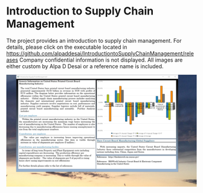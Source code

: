 # Introduction to Supply Chain Management

The project provides an introduction to supply chain management. For details, please click on the executable located in https://github.com/alpaddesai/IntroductiontoSupplyChainManagement/releases
Company confidential information is not displayed. All images are either custom by Alpa D Desai or a reference name is included. 


![image](IntroductionSupplyChainMgmt.png)

